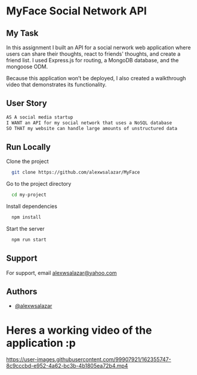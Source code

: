 # MyFace Social Network API

## My Task

In this assignment I built an API for a social nerwork web application where users can share their thoughts, react to friends' thoughts, and create a friend list. I used Express.js for routing, a MongoDB database, and the mongoose ODM.

Because this application won’t be deployed, I also created a walkthrough video that demonstrates its functionality.

## User Story

```md
AS A social media startup
I WANT an API for my social network that uses a NoSQL database
SO THAT my website can handle large amounts of unstructured data
```

## Run Locally

Clone the project

```bash
  git clone https://github.com/alexwsalazar/MyFace
```

Go to the project directory

```bash
  cd my-project
```

Install dependencies

```bash
  npm install
```

Start the server

```bash
  npm run start
```


## Support

For support, email alexwsalazar@yahoo.com 


## Authors

- [@alexwsalazar](https://www.github.com/alexwsalazar)

# Heres a working video of the application :p


https://user-images.githubusercontent.com/99907921/162355747-8c9cccbd-e952-4a62-bc3b-4b1805ea72b4.mp4